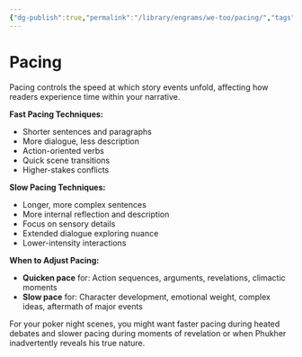 ```yaml
---
{"dg-publish":true,"permalink":"/library/engrams/we-too/pacing/","tags":["Effort/Prompts"]}
---
```


# Pacing

Pacing controls the speed at which story events unfold, affecting how readers experience time within your narrative.

**Fast Pacing Techniques:**

- Shorter sentences and paragraphs
- More dialogue, less description
- Action-oriented verbs
- Quick scene transitions
- Higher-stakes conflicts

**Slow Pacing Techniques:**

- Longer, more complex sentences
- More internal reflection and description
- Focus on sensory details
- Extended dialogue exploring nuance
- Lower-intensity interactions

**When to Adjust Pacing:**

- **Quicken pace** for: Action sequences, arguments, revelations, climactic moments
- **Slow pace** for: Character development, emotional weight, complex ideas, aftermath of major events

For your poker night scenes, you might want faster pacing during heated debates and slower pacing during moments of revelation or when Phukher inadvertently reveals his true nature.
